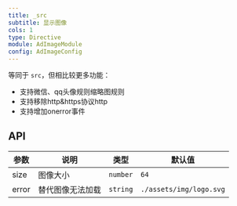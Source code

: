 ```yaml
---
title: _src
subtitle: 显示图像
cols: 1
type: Directive
module: AdImageModule
config: AdImageConfig
---
```


等同于 `src`，但相比较更多功能：

+ 支持微信、qq头像规则缩略图规则
+ 支持移除http&https协议http
+ 支持增加onerror事件

## API

参数 | 说明 | 类型 | 默认值
----|------|-----|------
size | 图像大小 | `number` | `64`
error | 替代图像无法加载 | `string` | `./assets/img/logo.svg`
